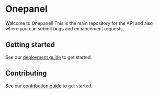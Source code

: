 # Onepanel

Welcome to Onepanel! This is the main repository for the API and also where you can submit bugs and enhancement requests.

## Getting started
See our [deployment guide](https://onepanelio.github.io/core-docs/docs/deployment/overview) to get started.

## Contributing

See our [contribution guide](https://onepanelio.github.io/core-docs/docs/getting-started/contributing) to get started.